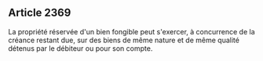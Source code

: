 Article 2369
----
La propriété réservée d'un bien fongible peut s'exercer, à concurrence de la
créance restant due, sur des biens de même nature et de même qualité détenus par
le débiteur ou pour son compte.
